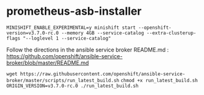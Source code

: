 # prometheus-asb-installer

`MINISHIFT_ENABLE_EXPERIMENTAL=y minishift start --openshift-version=v3.7.0-rc.0 --memory 4GB --service-catalog --extra-clusterup-flags "--loglevel 1 --service-catalog"`

Follow the directions in the ansible service broker README.md : https://github.com/openshift/ansible-service-broker/blob/master/README.md

`wget https://raw.githubusercontent.com/openshift/ansible-service-broker/master/scripts/run_latest_build.sh`
`chmod +x run_latest_build.sh`<br>
`ORIGIN_VERSION=v3.7.0-rc.0 ./run_latest_build.sh`
